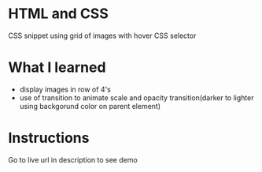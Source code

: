 # HTML and CSS

CSS snippet using grid of images with hover CSS selector

# What I learned

- display images in row of 4's
- use of transition to animate scale and opacity transition(darker to lighter using backgorund color on parent element)

# Instructions

Go to live url in description to see demo
